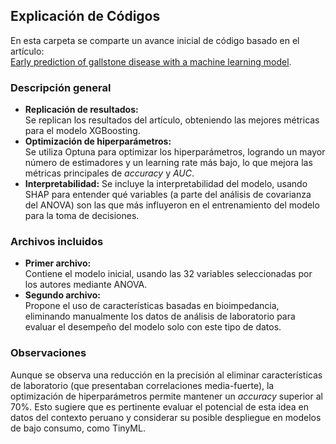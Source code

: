 ## Explicación de Códigos

En esta carpeta se comparte un avance inicial de código basado en el artículo:  
[Early prediction of gallstone disease with a machine learning model](https://journals.lww.com/md-journal/fulltext/2024/02230/early_prediction_of_gallstone_disease_with_a.40.aspx).

### Descripción general

- **Replicación de resultados:**  
    Se replican los resultados del artículo, obteniendo las mejores métricas para el modelo XGBoosting.
- **Optimización de hiperparámetros:**  
    Se utiliza Optuna para optimizar los hiperparámetros, logrando un mayor número de estimadores y un learning rate más bajo, lo que mejora las métricas principales de *accuracy* y *AUC*.
- **Interpretabilidad:**
    Se incluye la interpretabilidad del modelo, usando SHAP para entender qué variables (a parte del análisis de covarianza del ANOVA) son las que más influyeron en el entrenamiento del modelo para la toma de decisiones.

### Archivos incluidos

- **Primer archivo:**  
    Contiene el modelo inicial, usando las 32 variables seleccionadas por los autores mediante ANOVA.
- **Segundo archivo:**  
    Propone el uso de características basadas en bioimpedancia, eliminando manualmente los datos de análisis de laboratorio para evaluar el desempeño del modelo solo con este tipo de datos.

### Observaciones

Aunque se observa una reducción en la precisión al eliminar características de laboratorio (que presentaban correlaciones media-fuerte), la optimización de hiperparámetros permite mantener un *accuracy* superior al 70%. Esto sugiere que es pertinente evaluar el potencial de esta idea en datos del contexto peruano y considerar su posible despliegue en modelos de bajo consumo, como TinyML.
